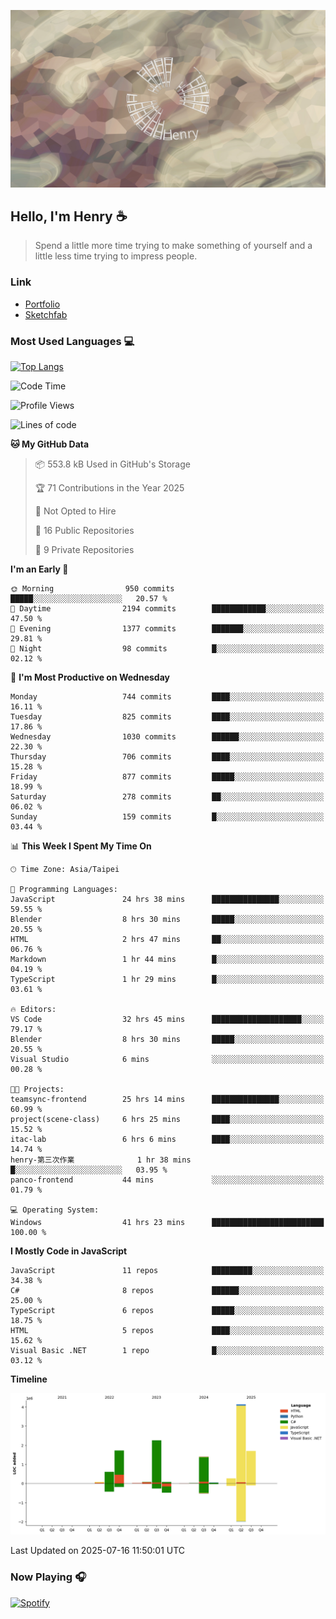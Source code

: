 ![](./images/cover.jpg)

## Hello, I'm Henry :coffee:
> Spend a little more time trying to make something of yourself and a little less time trying to impress people.

### Link
- [Portfolio](https://drive.google.com/file/d/1kb96bzn4Bhdb4pImsUvKz9Oi9cx455D2/view?usp=drivesdk)
- [Sketchfab](https://sketchfab.com/henry4294967296/models)

### Most Used Languages 💻
 [![Top Langs](https://github-readme-stats.vercel.app/api/top-langs/?username=henry5720&theme=tokyonight&hide_title=true)](https://github.com/henry5720?tab=repositories)

<!--START_SECTION:waka-->
![Code Time](http://img.shields.io/badge/Code%20Time-72%20hrs%2034%20mins-blue)

![Profile Views](http://img.shields.io/badge/Profile%20Views-379-blue)

![Lines of code](https://img.shields.io/badge/From%20Hello%20World%20I%27ve%20Written-12.4%20million%20lines%20of%20code-blue)

**🐱 My GitHub Data** 

> 📦 553.8 kB Used in GitHub's Storage 
 > 
> 🏆 71 Contributions in the Year 2025
 > 
> 🚫 Not Opted to Hire
 > 
> 📜 16 Public Repositories 
 > 
> 🔑 9 Private Repositories 
 > 
**I'm an Early 🐤** 

```text
🌞 Morning                950 commits         █████░░░░░░░░░░░░░░░░░░░░   20.57 % 
🌆 Daytime                2194 commits        ████████████░░░░░░░░░░░░░   47.50 % 
🌃 Evening                1377 commits        ███████░░░░░░░░░░░░░░░░░░   29.81 % 
🌙 Night                  98 commits          █░░░░░░░░░░░░░░░░░░░░░░░░   02.12 % 
```
📅 **I'm Most Productive on Wednesday** 

```text
Monday                   744 commits         ████░░░░░░░░░░░░░░░░░░░░░   16.11 % 
Tuesday                  825 commits         ████░░░░░░░░░░░░░░░░░░░░░   17.86 % 
Wednesday                1030 commits        ██████░░░░░░░░░░░░░░░░░░░   22.30 % 
Thursday                 706 commits         ████░░░░░░░░░░░░░░░░░░░░░   15.28 % 
Friday                   877 commits         █████░░░░░░░░░░░░░░░░░░░░   18.99 % 
Saturday                 278 commits         ██░░░░░░░░░░░░░░░░░░░░░░░   06.02 % 
Sunday                   159 commits         █░░░░░░░░░░░░░░░░░░░░░░░░   03.44 % 
```


📊 **This Week I Spent My Time On** 

```text
🕑︎ Time Zone: Asia/Taipei

💬 Programming Languages: 
JavaScript               24 hrs 38 mins      ███████████████░░░░░░░░░░   59.55 % 
Blender                  8 hrs 30 mins       █████░░░░░░░░░░░░░░░░░░░░   20.55 % 
HTML                     2 hrs 47 mins       ██░░░░░░░░░░░░░░░░░░░░░░░   06.76 % 
Markdown                 1 hr 44 mins        █░░░░░░░░░░░░░░░░░░░░░░░░   04.19 % 
TypeScript               1 hr 29 mins        █░░░░░░░░░░░░░░░░░░░░░░░░   03.61 % 

🔥 Editors: 
VS Code                  32 hrs 45 mins      ████████████████████░░░░░   79.17 % 
Blender                  8 hrs 30 mins       █████░░░░░░░░░░░░░░░░░░░░   20.55 % 
Visual Studio            6 mins              ░░░░░░░░░░░░░░░░░░░░░░░░░   00.28 % 

🐱‍💻 Projects: 
teamsync-frontend        25 hrs 14 mins      ███████████████░░░░░░░░░░   60.99 % 
project(scene-class)     6 hrs 25 mins       ████░░░░░░░░░░░░░░░░░░░░░   15.52 % 
itac-lab                 6 hrs 6 mins        ████░░░░░░░░░░░░░░░░░░░░░   14.74 % 
henry-第三次作業              1 hr 38 mins        █░░░░░░░░░░░░░░░░░░░░░░░░   03.95 % 
panco-frontend           44 mins             ░░░░░░░░░░░░░░░░░░░░░░░░░   01.79 % 

💻 Operating System: 
Windows                  41 hrs 23 mins      █████████████████████████   100.00 % 
```

**I Mostly Code in JavaScript** 

```text
JavaScript               11 repos            █████████░░░░░░░░░░░░░░░░   34.38 % 
C#                       8 repos             ██████░░░░░░░░░░░░░░░░░░░   25.00 % 
TypeScript               6 repos             █████░░░░░░░░░░░░░░░░░░░░   18.75 % 
HTML                     5 repos             ████░░░░░░░░░░░░░░░░░░░░░   15.62 % 
Visual Basic .NET        1 repo              █░░░░░░░░░░░░░░░░░░░░░░░░   03.12 % 
```



**Timeline**

![Lines of Code chart](https://raw.githubusercontent.com/henry5720/henry5720/main/assets/bar_graph.png)


 Last Updated on 2025-07-16 11:50:01 UTC
<!--END_SECTION:waka-->

### Now Playing 🎧
[![Spotify](https://spotify-recently-played-beta.vercel.app/api/spotify)](https://open.spotify.com/user/31uznrpamxhroyd2bt7xchxgnhce)

<!--
**henry5720/henry5720** is a ✨ _special_ ✨ repository because its `README.md` (this file) appears on your GitHub profile.

Here are some ideas to get you started:

- 🔭 I’m currently working on ...
- 🌱 I’m currently learning ...
- 👯 I’m looking to collaborate on ...
- 🤔 I’m looking for help with ...
- 💬 Ask me about ...
- 📫 How to reach me: ...
- 😄 Pronouns: ...
- ⚡ Fun fact: ...
-->
